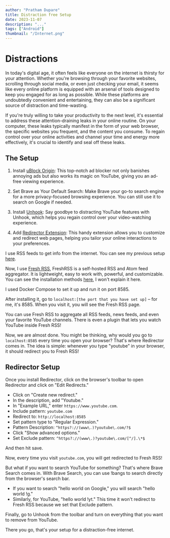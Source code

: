 ```yaml
---
author: "Pratham Dupare"
title: Distraction free Setup
date: 2023-11-07
description: "..."
tags: ["Android"]
thumbnail: "/Internet.png"
---
```


# Distractions

In today's digital age, it often feels like everyone on the internet is thirsty for your attention. Whether you're browsing through your favorite websites, scrolling through social media, or even just checking your email, it seems like every online platform is equipped with an arsenal of tools designed to keep you engaged for as long as possible. While these platforms are undoubtedly convenient and entertaining, they can also be a significant source of distraction and time-wasting.

If you're truly willing to take your productivity to the next level, it's essential to address these attention-draining leaks in your online routine. On your computer, these leaks typically manifest in the form of your web browser, the specific websites you frequent, and the content you consume. To regain control over your online activities and channel your time and energy more effectively, it's crucial to identify and seal off these leaks.

## The Setup

1. Install [uBlock Origin](https://chrome.google.com/webstore/detail/ublock-origin/cjpalhdlnbpafiamejdnhcphjbkeiagm): This top-notch ad blocker not only banishes annoying ads but also works its magic on YouTube, giving you an ad-free viewing experience.

2. Set Brave as Your Default Search: Make Brave your go-to search engine for a more privacy-focused browsing experience. You can still use it to search on Google if needed.

3. Install [Unhook](https://chrome.google.com/webstore/detail/unhook-remove-youtube-rec/khncfooichmfjbepaaaebmommgaepoid): Say goodbye to distracting YouTube features with Unhook, which helps you regain control over your video-watching experience.

4. Add [Redirector Extension](https://chrome.google.com/webstore/detail/redirector/ocgpenflpmgnfapjedencafcfakcekcd): This handy extension allows you to customize and redirect web pages, helping you tailor your online interactions to your preferences.

I use RSS feeds to get info from the internet. You can see my previous setup [here](https://fosspage.com/posts/consume-web-in-a-better-way/).

Now, I use [Fresh RSS](https://freshrss.org/index.html), FreshRSS is a self-hosted RSS and Atom feed aggregator. It is lightweight, easy to work with, powerful, and customizable. You can see the installation methods [here](https://github.com/FreshRSS/FreshRSS/tree/edge), I won't explain it here.

I used Docker Compose to set it up and run it on port 8585.

After installing it, go to `localhost:[the port that you have set up]` – for me, it's 8585.
When you visit it, you will see the Fresh RSS page.

You can use Fresh RSS to aggregate all RSS feeds, news feeds, and even your favorite YouTube channels. There is even a plugin that lets you watch YouTube inside Fresh RSS!

Now, we are almost done. You might be thinking, why would you go to `localhost:8585` every time you open your browser? That's where Redirector comes in. The idea is simple: whenever you type "youtube" in your browser, it should redirect you to Fresh RSS!

## Redirector Setup

Once you install Redirector, click on the browser's toolbar to open Redirector and click on "Edit Redirects."

- Click on "Create new redirect."
- In the description, add "Youtube."
- In "Example URL," enter `https://www.youtube.com`.
- Include pattern: `youtube.com`
- Redirect to: `http://localhost:8585`
- Set pattern type to "Regular Expression."
- Pattern Description: `^https?://(www\.)?youtube\.com/?$`
- Click "Show advanced options."
- Set Exclude pattern: `^https?://(www\.)?youtube\.com/[^/].\*$`

And then hit save.

Now, every time you visit `youtube.com`, you will get redirected to Fresh RSS!

But what if you want to search YouTube for something? That's where Brave Search comes in. With Brave Search, you can use !bangs to search directly from the browser's search bar.

- If you want to search "hello world on Google," you will search "hello world !g."
- Similarly, for YouTube, "hello world !yt." This time it won't redirect to Fresh RSS because we set that Exclude pattern.

Finally, go to Unhook from the toolbar and turn on everything that you want to remove from YouTube.

There you go, that's your setup for a distraction-free internet.
